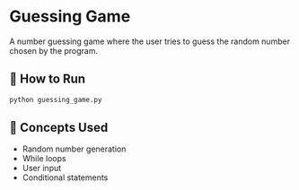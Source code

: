 # Guessing Game

A number guessing game where the user tries to guess the random number chosen by the program.

## 🚀 How to Run
```bash
python guessing_game.py
```

## 📖 Concepts Used
- Random number generation
- While loops
- User input
- Conditional statements
